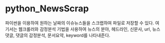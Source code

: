 # python_NewsScrap
파이썬을 이용하여 원하는 날짜의 이슈뉴스들을 스크랩하여 파일로 저장할 수 있다. 여기서는 웹크롤러와 감정분석 기법을 사용하여 뉴스의 분야, 헤드라인, 신문사, url, 뉴스댓글, 댓글의 감정분석, 문서요약, keyword를 나타내준다.
